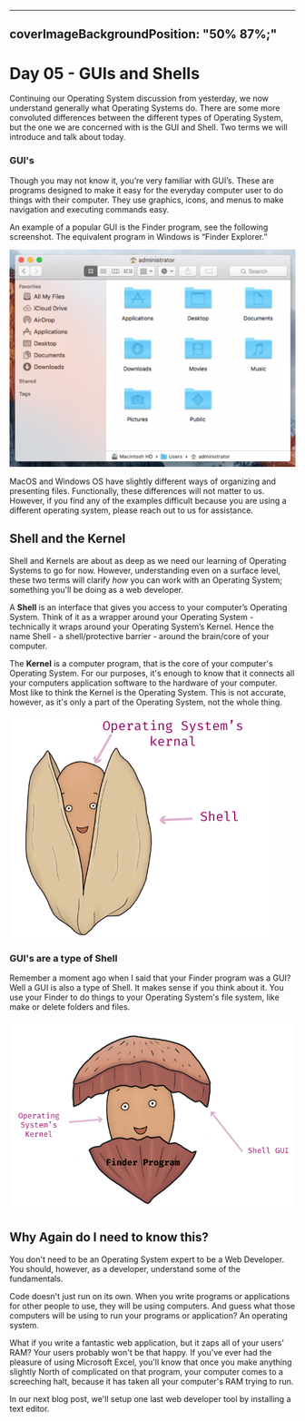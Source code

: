

---
coverImageBackgroundPosition: "50% 87%;"
---

# Day 05 - GUIs and Shells

Continuing our Operating System discussion from yesterday, we now understand generally what Operating Systems do.  There are some more convoluted differences between the different types of Operating System, but the one we are concerned with is the GUI and Shell.  Two terms we will introduce and talk about today.

### GUI's

Though you may not know it, you’re very familiar with GUI’s. These are programs designed to make it easy for the everyday computer user to do things with their computer. They use graphics, icons, and menus to make navigation and executing commands easy.

An example of a popular GUI is the Finder program, see the following screenshot.  The equivalent program in Windows is “Finder Explorer.”

![](public/assets/finder-example.png)

MacOS and Windows OS have slightly different ways of organizing and presenting files. Functionally, these differences will not matter to us. However, if you find any of the examples difficult because you are using a different operating system, please reach out to us for assistance.

## Shell and the Kernel

Shell and Kernels are about as deep as we need our learning of Operating Systems to go for now.  However, understanding even on a surface level, these two terms will clarify _how_ you can work with an Operating System; something you'll be doing as a web developer.

A **Shell** is an interface that gives you access to your computer’s Operating System. Think of it as a wrapper around your Operating System - technically it wraps around your Operating System’s Kernel. Hence the name Shell - a shell/protective barrier - around the brain/core of your computer.

The **Kernel** is a computer program, that is the core of your computer's Operating System.  For our purposes, it's enough to know that it connects all your computers application software to the hardware of your computer.  Most like to think the Kernel is the Operating System.  This is not accurate, however, as it's only a part of the Operating System, not the whole thing.

![](public/assets/pistachio.png)

### GUI's are a type of Shell

Remember a moment ago when I said that your Finder program was a GUI?  Well a GUI is also a type of Shell.  It makes sense if you think about it.  You use your Finder to do things to your Operating System's file system, like make or delete folders and files.

![](public/assets/finder-shell.png)

## Why Again do I need to know this?

You don't need to be an Operating System expert to be a Web Developer.  You should, however, as a developer, understand some of the fundamentals.  

Code doesn't just run on its own.  When you write programs or applications for other people to use, they will be using computers.  And guess what those computers will be using to run your programs or application?  An operating system.

What if you write a fantastic web application, but it zaps all of your users' RAM? Your users probably won't be that happy.  If you've ever had the pleasure of using Microsoft Excel, you'll know that once you make anything slightly North of complicated on that program, your computer comes to a screeching halt, because it has taken all your computer's RAM trying to run. 

In our next blog post, we'll setup one last web developer tool by installing a text editor.
